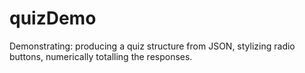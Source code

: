 # quizDemo

Demonstrating: producing a quiz structure from JSON, stylizing radio buttons, numerically totalling the responses.
